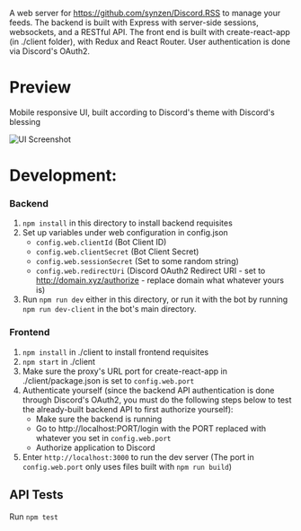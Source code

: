 A web server for https://github.com/synzen/Discord.RSS to manage your feeds. The backend is built with Express with server-side sessions, websockets, and a RESTful API. The front end is built with create-react-app (in ./client folder), with Redux and React Router. User authentication is done via Discord's OAuth2.

# Preview

Mobile responsive UI, built according to Discord's theme with Discord's blessing

![UI Screenshot](https://i.imgur.com/lHnZOJi.png)

# Development:

### Backend

1. `npm install` in this directory to install backend requisites
2. Set up variables under web configuration in config.json
   - `config.web.clientId` (Bot Client ID)
   - `config.web.clientSecret` (Bot Client Secret)
   - `config.web.sessionSecret` (Set to some random string)
   - `config.web.redirectUri` (Discord OAuth2 Redirect URI - set to http://domain.xyz/authorize - replace domain what whatever yours is)
3. Run `npm run dev` either in this directory, or run it with the bot by running `npm run dev-client` in the bot's main directory.

### Frontend

1. `npm install` in ./client to install frontend requisites
2. `npm start` in ./client
3. Make sure the proxy's URL port for create-react-app in ./client/package.json is set to `config.web.port`
4. Authenticate yourself (since the backend API authentication is done through Discord's OAuth2, you must do the following steps below to test the already-built backend API to first authorize yourself):
    - Make sure the backend is running
    - Go to http://localhost:PORT/login with the PORT replaced with whatever you set in `config.web.port`
    - Authorize application to Discord
8. Enter `http://localhost:3000` to run the dev server (The port in `config.web.port` only uses files built with `npm run build`)

## API Tests

Run `npm test`